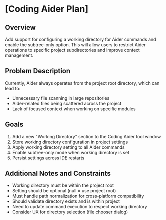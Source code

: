 # [Coding Aider Plan]

## Overview
Add support for configuring a working directory for Aider commands and enable the subtree-only option. This will allow users to restrict Aider operations to specific project subdirectories and improve context management.

## Problem Description
Currently, Aider always operates from the project root directory, which can lead to:
- Unnecessary file scanning in large repositories
- Aider-related files being scattered across the project
- Lack of focused context when working on specific modules

## Goals
1. Add a new "Working Directory" section to the Coding Aider tool window
2. Store working directory configuration in project settings
3. Apply working directory setting to all Aider commands
4. Enable subtree-only mode when working directory is set
5. Persist settings across IDE restarts

## Additional Notes and Constraints
- Working directory must be within the project root
- Setting should be optional (null = use project root)
- Must handle path normalization for cross-platform compatibility
- Should validate directory exists and is within project
- Need to update command execution to respect working directory
- Consider UX for directory selection (file chooser dialog)

